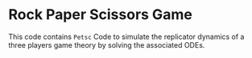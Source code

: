 # Rock Paper Scissors Game 

This code contains `Petsc` Code to simulate the replicator dynamics of a three players game theory by solving the associated ODEs. 


